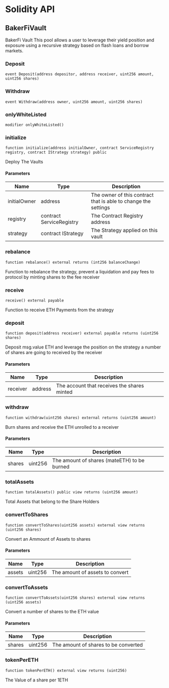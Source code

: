 # Solidity API

## BakerFiVault

BakerFi Vault
This pool allows a user to leverage their yield position and exposure 
using a recursive strategy based on flash loans and borrow markets.

### Deposit

```solidity
event Deposit(address depositor, address receiver, uint256 amount, uint256 shares)
```

### Withdraw

```solidity
event Withdraw(address owner, uint256 amount, uint256 shares)
```

### onlyWhiteListed

```solidity
modifier onlyWhiteListed()
```

### initialize

```solidity
function initialize(address initialOwner, contract ServiceRegistry registry, contract IStrategy strategy) public
```

Deploy The Vaults

#### Parameters

| Name | Type | Description |
| ---- | ---- | ----------- |
| initialOwner | address | The owner of this contract that is able to change the settings |
| registry | contract ServiceRegistry | The Contract Registry address |
| strategy | contract IStrategy | The Strategy applied on this vault |

### rebalance

```solidity
function rebalance() external returns (int256 balanceChange)
```

Function to rebalance the strategy, prevent a liquidation and pay fees
to protocol by minting shares to the fee receiver

### receive

```solidity
receive() external payable
```

Function to receive ETH Payments from the strategy

### deposit

```solidity
function deposit(address receiver) external payable returns (uint256 shares)
```

Deposit msg.value ETH and leverage the position on the strategy
a number of shares are going to received by the receiver

#### Parameters

| Name | Type | Description |
| ---- | ---- | ----------- |
| receiver | address | The account that receives the shares minted |

### withdraw

```solidity
function withdraw(uint256 shares) external returns (uint256 amount)
```

Burn shares and receive the ETH unrolled to a receiver

#### Parameters

| Name | Type | Description |
| ---- | ---- | ----------- |
| shares | uint256 | The amount of shares (mateETH) to be burned |

### totalAssets

```solidity
function totalAssets() public view returns (uint256 amount)
```

Total Assets that belong to the Share Holders

### convertToShares

```solidity
function convertToShares(uint256 assets) external view returns (uint256 shares)
```

Convert an Ammount of Assets to shares

#### Parameters

| Name | Type | Description |
| ---- | ---- | ----------- |
| assets | uint256 | The amount of assets to convert |

### convertToAssets

```solidity
function convertToAssets(uint256 shares) external view returns (uint256 assets)
```

Convert a number of shares to the ETH value

#### Parameters

| Name | Type | Description |
| ---- | ---- | ----------- |
| shares | uint256 | The amount of shares to be converted |

### tokenPerETH

```solidity
function tokenPerETH() external view returns (uint256)
```

The Value of a share per 1ETH

